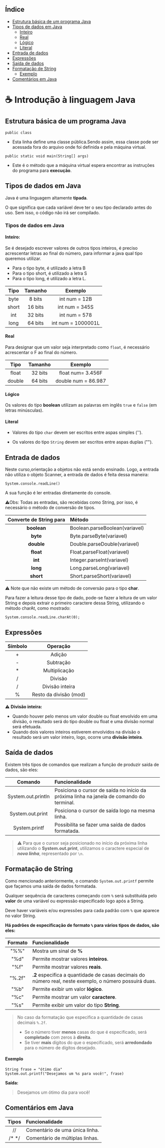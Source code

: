 ## Índice

- [Estrutura básica de um programa Java](#Estrutura-básica-de-um-programa-Java)
- [Tipos de dados em Java](#Variáveis-e-tipos-de-dados-em-Java)
    - [Inteiro](#Inteiro)
    - [Real](#Real)
    - [Lógico](#Boolean)
    - [Literal](#Literal)
- [Entrada de dados](#Entrada-de-dados)
- [Expressões](#Expressões)
- [Saída de dados](#Saída-de-dados)
- [Formatação de String](Formatação-de-String)
    - [Exemplo](Exemplo)
- [Comentários em Java](Comentários-em-Java)


# :coffee: Introdução à linguagem Java

## Estrutura básica de um programa Java

`public class`
- Esta linha define uma classe pública.Sendo assim, essa classe pode ser acessada fora do arquivo onde foi definida e pela máquina virtual.

`public static void main(String[] args)`

- Este é o método que a máquina virtual espera encontrar as instruções do programa para **execução**.

## Tipos de dados em Java

Java é uma linguagem altamente **tipada**.

O que significa que cada variável deve ter o seu tipo declarado antes do uso. Sem isso, o código não irá ser compilado.

### Tipos de dados em Java

#### Inteiro:

Se é desejado escrever valores de outros tipos inteiros, é preciso acrescentar letras ao final do número, para informar a java qual tipo queremos utilizar.
- Para o tipo byte, é utilizado a letra B
- Para o tipo short, é utilizado a letra S
- Para o tipo long, é utilizado a letra L.

Tipo|Tamanho|Exemplo
:---:|:---:| :---:
byte| 8 bits|int num = 12B
short|16 bits|int num = 345S
int|32 bits|int num = 578
long|64 bits|int num = 1000001L

#### Real

Para designar que um valor seja interpretado como `float`, é necessário acrescentar o F ao final do número.

Tipo|Tamanho|Exemplo
:---:|:---:|:---:
float| 32 bits| float num= 3.456F
double| 64 bits| double num = 86.987

#### Lógico

Os valores do tipo **boolean** utilizam as palavras em inglês `true` e `false` (em letras minúsculas).

#### Literal

- Valores do tipo `char` devem ser escritos entre aspas simples ('').

- Os valores do tipo `String` devem ser escritos entre aspas duplas ("").

## Entrada de dados

Neste curso,orientação a objetos não está sendo ensinado. Logo, a entrada não utiliza o objeto Scanner, a entrada de dados é feita dessa maneira:
 
`System.console.readLine()`

A sua função é ler entradas diretamente do console.

:warning:Obs: Todas as entradas, são recebidas como String, por isso, é necessário o método de conversão de tipos.

Converte de String para|Método
:---:| :---
**boolean**|Boolean.parseBoolean(variavel)
**byte**   |    Byte.parseByte(variavel)
**double** | Double.parseDouble(variavel)
**float**  |  Float.parseFloat(variavel)
**int**|  Integer.parseInt(variavel)
**long**   | Long.parseLong(variavel)
**short**  |Short.parseShort(variavel)

:warning: Note que não existe um método de conversão para o tipo **char**.
 
Para fazer a leitura desse tipo de dado, pode-se fazer a leitura de um valor String e depois extrair o primeiro caractere dessa String, utilizando o método charAt, como mostrado:

`System.console.readLine.charAt(0);`

## Expressões

Símbolo| Operação
:---:| :---:
+|Adição
-|Subtração
*|Multiplicação
/|Divisão
/|Divisão inteira
%|Resto da divisão (mod)

:warning: **Divisão inteira:**
- Quando houver pelo menos um valor double ou float envolvido em uma divisão, o resultado será do tipo double ou float e uma divisão normal será efetuada.
- Quando dois valores inteiros estiverem envolvidos na divisão o resultado será um valor inteiro, logo, ocorre uma **divisão inteira**.

## Saída de dados

Existem três tipos de comandos que realizam a função de produzir saída de dados, são eles:

Comando| Funcionalidade
:---:|:---
System.out.println| Posiciona o cursor de saída no início da próxima linha na janela de comando do terminal.
System.out.print| Posiciona o cursor de saída logo na mesma linha.
System.printf| Possibilita se fazer uma saída de dados formatada.

> :warning: Para que o cursor seja posicionado no início da próxima linha utilizando o **System.out.print**, utilizamos o caractere especial de ***nova linha***, representado por `\n`.

## Formatação de String

Como mencionado anteriormente, o comando `System.out.printf` permite que façamos uma saída de dados formatada.

Qualquer sequência de caracteres começando com `%` será substituída pelo **valor** de uma variável ou expressão especificado logo após a String.

Deve haver variáveis e/ou expressões para cada padrão com `%` que aparece no valor String.

**Há padrões de especificação de formato `%` para vários tipos de dados, são eles:**

Formato| Funcionalidade
:---:|:---
"%%"|Mostra um sinal de **%**
"%d"|Permite mostrar valores **inteiros**.
"%f"|Permite mostrar valores **reais**.
"%.2f"| **.2** especifica a quantidade de casas decimais do número real, neste exemplo, o número possuirá duas.
"%b"|Permite exibir um valor **lógico**.
"%c"| Permite mostrar um valor **caractere**.
"%s"|Permite exibir um valor do tipo **String**.



> No caso da formatação que especifica a quantidade de casas decimais `%.2f`.
> - Se o número tiver **menos** casas do que é especificado, será **completado** com zeros à **direita**. 
>- Se tiver **mais** dígitos do que o especificado, será **arredondado** para o número de dígitos desejado.

#### Exemplo
```
String frase = "ótimo dia"
System.out.printf("Desejamos um %s para você!", frase)
```
**Saída:**

>Desejamos um ótimo dia para você!

## Comentários em Java

Tipos| Funcionalidade
:---:|:---
//| Comentário de uma única linha.
/* */|Comentário de múltiplas linhas.
 
